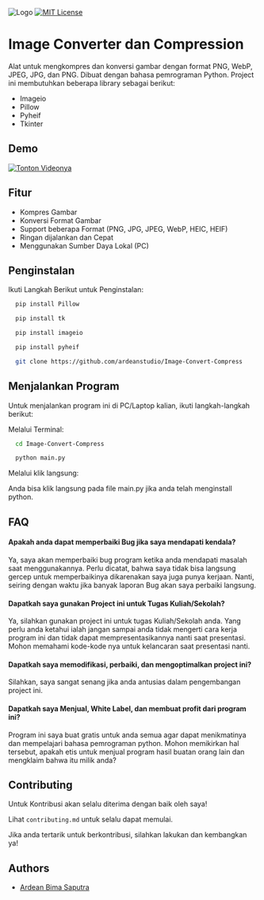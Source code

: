 
![Logo](https://i.ibb.co/z4kkh5G/logo.png)
[![MIT License](https://img.shields.io/badge/License-MIT-green.svg)](https://choosealicense.com/licenses/mit/)
# Image Converter dan Compression

Alat untuk mengkompres dan konversi gambar dengan format PNG, WebP, JPEG, JPG, dan PNG. Dibuat dengan bahasa pemrograman Python. Project ini membutuhkan beberapa library sebagai berikut:

- Imageio
- Pillow
- Pyheif
- Tkinter
## Demo

[![Tonton Videonya](https://i.imgur.com/G1aLsBj.png)](https://www.veed.io/view/c524c357-446c-4a87-ba5a-49368be975ae?sharingWidget=true&panel=share)
## Fitur

- Kompres Gambar
- Konversi Format Gambar
- Support beberapa Format (PNG, JPG, JPEG, WebP, HEIC, HEIF)
- Ringan dijalankan dan Cepat
- Menggunakan Sumber Daya Lokal (PC)
## Penginstalan

Ikuti Langkah Berikut untuk Penginstalan:

```bash
  pip install Pillow
```
```bash
  pip install tk
```
```bash
  pip install imageio
```
```bash
  pip install pyheif
```
```bash
  git clone https://github.com/ardeanstudio/Image-Convert-Compress
```
## Menjalankan Program

Untuk menjalankan program ini di PC/Laptop kalian, ikuti langkah-langkah berikut:

Melalui Terminal:

```bash
  cd Image-Convert-Compress
```
```bash
  python main.py
```
Melalui klik langsung:

Anda bisa klik langsung pada file main.py jika anda telah menginstall python.
## FAQ

#### Apakah anda dapat memperbaiki Bug jika saya mendapati kendala?

Ya, saya akan memperbaiki bug program ketika anda mendapati masalah saat menggunakannya. Perlu dicatat, bahwa saya tidak bisa langsung gercep untuk memperbaikinya dikarenakan saya juga punya kerjaan. Nanti, seiring dengan waktu jika banyak laporan Bug akan saya perbaiki langsung.

#### Dapatkah saya gunakan Project ini untuk Tugas Kuliah/Sekolah?

Ya, silahkan gunakan project ini untuk tugas Kuliah/Sekolah anda. Yang perlu anda ketahui ialah jangan sampai anda tidak mengerti cara kerja program ini dan tidak dapat mempresentasikannya nanti saat presentasi. Mohon memahami kode-kode nya untuk kelancaran saat presentasi nanti.

#### Dapatkah saya memodifikasi, perbaiki, dan mengoptimalkan project ini?

Silahkan, saya sangat senang jika anda antusias dalam pengembangan project ini.

#### Dapatkah saya Menjual, White Label, dan membuat profit dari program ini?

Program ini saya buat gratis untuk anda semua agar dapat menikmatinya dan mempelajari bahasa pemrograman python. Mohon memikirkan hal tersebut, apakah etis untuk menjual program hasil buatan orang lain dan mengklaim bahwa itu milik anda?
## Contributing

Untuk Kontribusi akan selalu diterima dengan baik oleh saya!

Lihat `contributing.md` untuk selalu dapat memulai.

Jika anda tertarik untuk berkontribusi, silahkan lakukan dan kembangkan ya!
## Authors

- [Ardean Bima Saputra](https://www.github.com/ardeanstudio)

